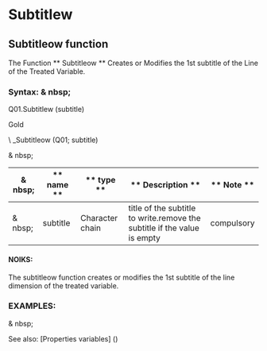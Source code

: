 # Subtitlew

## Subtitleow function

The Function ** Subtitleow ** Creates or Modifies the 1st subtitle of the Line of the Treated Variable.

### Syntax: & nbsp;

Q01.Subtitlew (subtitle)

Gold

\ _Subtitleow (Q01; subtitle)

& nbsp;

| & nbsp; | ** name ** | ** type ** | ** Description ** | ** Note ** |
| --- | --- | --- | --- | --- |
| & nbsp; | subtitle | Character chain | title of the subtitle to write.remove the subtitle if the value is empty | compulsory |

#### NOIKS:

The subtitleow function creates or modifies the 1st subtitle of the line dimension of the treated variable.

### EXAMPLES:

& nbsp;

See also: [Properties variables] (<modify Proproprietesdesvariable.md>)